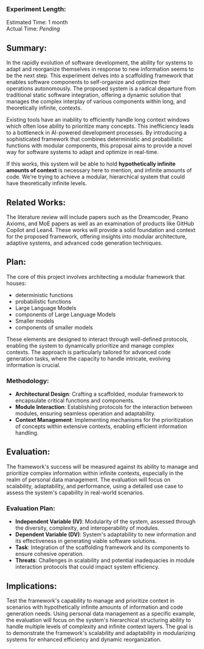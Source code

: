 ### Experiment Length:

Estimated Time: 1 month  
Actual Time: _Pending_

## Summary:

In the rapidly evolution of software development, the ability for systems to adapt and reorganize themselves in response to new information seems to be the next step. This experiment delves into a scaffolding framework that enables software components to self-organize and optimize their operations autonomously. The proposed system is a radical departure from traditional static software integration, offering a dynamic solution that manages the complex interplay of various components within long, and theoretically infinite, contexts.

Existing tools have an inability to efficiently handle long context windows which often lose ability to prioritize many concepts. This inefficiency leads to a bottleneck in AI-powered development processes. By introducing a sophisticated framework that combines deterministic and probabilistic functions with modular components, this proposal aims to provide a novel way for software systems to adapt and optimize in real-time.

If this works, this system will be able to hold **hypothetically infinite amounts of context** is necessary here to mention, and infinite amounts of code. We're trying to achieve a modular, hierarchical system that could have theoretically infinite levels.

## Related Works:

The literature review will include papers such as the Dreamcoder, Peano Axioms, and MoE papers as well as an examination of products like GitHub Copilot and Lean4. These works will provide a solid foundation and context for the proposed framework, offering insights into modular architecture, adaptive systems, and advanced code generation techniques.

## Plan:

The core of this project involves architecting a modular framework that houses:
- deterministic functions
- probabilistic functions
- Large Language Models
- components of Large Language Models
- Smaller models
- components of smaller models

These elements are designed to interact through well-defined protocols, enabling the system to dynamically prioritize and manage complex contexts. The approach is particularly tailored for advanced code generation tasks, where the capacity to handle intricate, evolving information is crucial.

### Methodology:

- **Architectural Design**: Crafting a scaffolded, modular framework to encapsulate critical functions and components.
- **Module Interaction**: Establishing protocols for the interaction between modules, ensuring seamless operation and adaptability.
- **Context Management**: Implementing mechanisms for the prioritization of concepts within extensive contexts, enabling efficient information handling.

## Evaluation:

The framework's success will be measured against its ability to manage and prioritize complex information within infinite contexts, especially in the realm of personal data management. The evaluation will focus on scalability, adaptability, and performance, using a detailed use case to assess the system's capability in real-world scenarios.

### Evaluation Plan:

- **Independent Variable (IV)**: Modularity of the system, assessed through the diversity, complexity, and interoperability of modules.
- **Dependent Variable (DV)**: System's adaptability to new information and its effectiveness in generating viable software solutions.
- **Task**: Integration of the scaffolding framework and its components to ensure cohesive operation.
- **Threats**: Challenges in scalability and potential inadequacies in module interaction protocols that could impact system efficiency.

## Implications:

Test the framework's capability to manage and prioritize context in scenarios with hypothetically infinite amounts of information and code generation needs. Using personal data management as a specific example, the evaluation will focus on the system's hierarchical structuring ability to handle multiple levels of complexity and infinite context layers. The goal is to demonstrate the framework's scalability and adaptability in modularizing systems for enhanced efficiency and dynamic reorganization.
